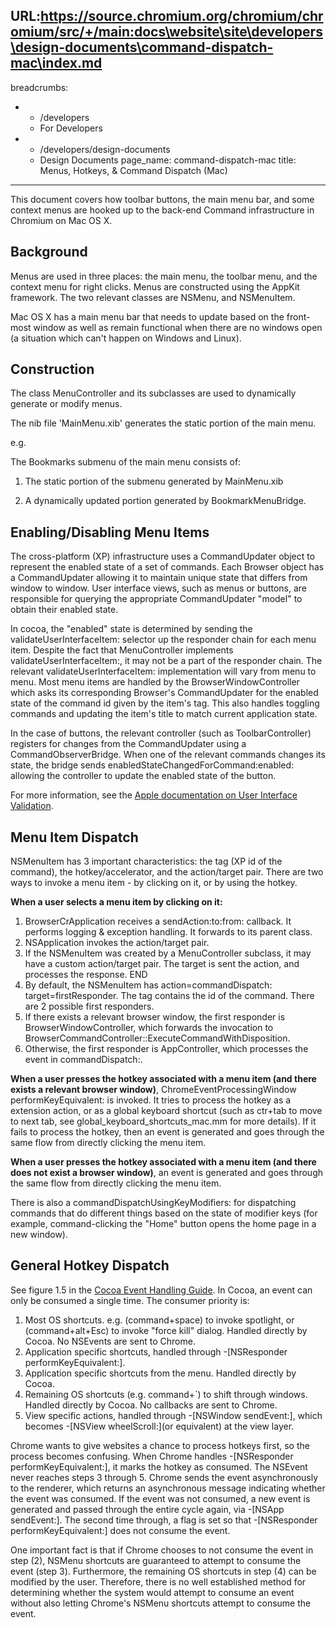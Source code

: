 URL:https://source.chromium.org/chromium/chromium/src/+/main:docs\website\site\developers\design-documents\command-dispatch-mac\index.md
---
breadcrumbs:
- - /developers
  - For Developers
- - /developers/design-documents
  - Design Documents
page_name: command-dispatch-mac
title: Menus, Hotkeys, & Command Dispatch (Mac)
---

This document covers how toolbar buttons, the main menu bar, and some context
menus are hooked up to the back-end Command infrastructure in Chromium on Mac OS
X.

## Background

Menus are used in three places: the main menu, the toolbar menu, and the context
menu for right clicks. Menus are constructed using the AppKit framework. The two
relevant classes are NSMenu, and NSMenuItem.

Mac OS X has a main menu bar that needs to update based on the front-most window
as well as remain functional when there are no windows open (a situation which
can't happen on Windows and Linux).

## Construction

The class MenuController and its subclasses are used to dynamically generate or
modify menus.

The nib file 'MainMenu.xib' generates the static portion of the main menu.

e.g.

The Bookmarks submenu of the main menu consists of:

1. The static portion of the submenu generated by MainMenu.xib

2. A dynamically updated portion generated by BookmarkMenuBridge.

## Enabling/Disabling Menu Items

The cross-platform (XP) infrastructure uses a CommandUpdater object to represent
the enabled state of a set of commands. Each Browser object has a CommandUpdater
allowing it to maintain unique state that differs from window to window. User
interface views, such as menus or buttons, are responsible for querying the
appropriate CommandUpdater "model" to obtain their enabled state.

In cocoa, the "enabled" state is determined by sending the
validateUserInterfaceItem: selector up the responder chain for each menu item.
Despite the fact that MenuController implements validateUserInterfaceItem:, it
may not be a part of the responder chain. The relevant
validateUserInterfaceItem: implementation will vary from menu to menu. Most menu
items are handled by the BrowserWindowController which asks its corresponding
Browser's CommandUpdater for the enabled state of the command id given by the
item's tag. This also handles toggling commands and updating the item's title to
match current application state.

In the case of buttons, the relevant controller (such as ToolbarController)
registers for changes from the CommandUpdater using a CommandObserverBridge.
When one of the relevant commands changes its state, the bridge sends
enabledStateChangedForCommand:enabled: allowing the controller to update the
enabled state of the button.

For more information, see the [Apple documentation on User Interface
Validation](http://developer.apple.com/mac/library/documentation/Cocoa/Conceptual/UIValidation/UIValidation.html#//apple_ref/doc/uid/10000040).

## Menu Item Dispatch

NSMenuItem has 3 important characteristics: the tag (XP id of the command), the
hotkey/accelerator, and the action/target pair. There are two ways to invoke a
menu item - by clicking on it, or by using the hotkey.

**When a user selects a menu item by clicking on it:**

1.  BrowserCrApplication receives a sendAction:to:from: callback. It
            performs logging & exception handling. It forwards to its parent
            class.
2.  NSApplication invokes the action/target pair.
3.  If the NSMenuItem was created by a MenuController subclass, it may
            have a custom action/target pair. The target is sent the action, and
            processes the response. END
4.  By default, the NSMenuItem has action=commandDispatch:
            target=firstResponder. The tag contains the id of the command. There
            are 2 possible first responders.
5.  If there exists a relevant browser window, the first responder is
            BrowserWindowController, which forwards the invocation to
            BrowserCommandController::ExecuteCommandWithDisposition.
6.  Otherwise, the first responder is AppController, which processes the
            event in commandDispatch:.

**When a user presses the hotkey associated with a menu item (and there exists a
relevant browser window)**, ChromeEventProcessingWindow performKeyEquivalent: is
invoked. It tries to process the hotkey as a extension action, or as a global
keyboard shortcut (such as ctr+tab to move to next tab, see
global_keyboard_shortcuts_mac.mm for more details). If it fails to process the
hotkey, then an event is generated and goes through the same flow from directly
clicking the menu item.

**When a user presses the hotkey associated with a menu item (and there does not
exist a browser window)**, an event is generated and goes through the same flow
from directly clicking the menu item.

There is also a commandDispatchUsingKeyModifiers: for dispatching commands that
do different things based on the state of modifier keys (for example,
command-clicking the "Home" button opens the home page in a new window).

## General Hotkey Dispatch

See figure 1.5 in the [Cocoa Event Handling
Guide](https://developer.apple.com/library/mac/documentation/Cocoa/Conceptual/EventOverview/EventArchitecture/EventArchitecture.html#//apple_ref/doc/uid/10000060i-CH3-SW1).
In Cocoa, an event can only be consumed a single time. The consumer priority is:

1.  Most OS shortcuts. e.g. (command+space) to invoke spotlight, or
            (command+alt+Esc) to invoke "force kill" dialog. Handled directly by
            Cocoa. No NSEvents are sent to Chrome.
2.  Application specific shortcuts, handled through -\[NSResponder
            performKeyEquivalent:\].
3.  Application specific shortcuts from the menu. Handled directly by
            Cocoa.
4.  Remaining OS shortcuts (e.g. command+\`) to shift through windows.
            Handled directly by Cocoa. No callbacks are sent to Chrome.
5.  View specific actions, handled through -\[NSWindow sendEvent:\],
            which becomes -\[NSView wheelScroll:\](or equivalent) at the view
            layer.

Chrome wants to give websites a chance to process hotkeys first, so the process
becomes confusing. When Chrome handles -\[NSResponder performKeyEquivalent:\],
it marks the hotkey as consumed. The NSEvent never reaches steps 3 through 5.
Chrome sends the event asynchronously to the renderer, which returns an
asynchronous message indicating whether the event was consumed. If the event was
not consumed, a new event is generated and passed through the entire cycle
again, via -\[NSApp sendEvent:\]. The second time through, a flag is set so that
-\[NSResponder performKeyEquivalent:\] does not consume the event.

One important fact is that if Chrome chooses to not consume the event in step
(2), NSMenu shortcuts are guaranteed to attempt to consume the event (step 3).
Furthermore, the remaining OS shortcuts in step (4) can be modified by the user.
Therefore, there is no well established method for determining whether the
system would attempt to consume an event without also letting Chrome's NSMenu
shortcuts attempt to consume the event.
